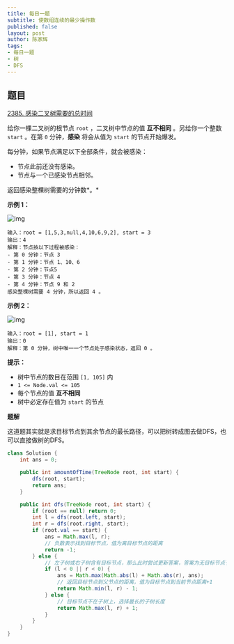 ```yaml
---
title: 每日一题
subtitle: 使数组连续的最少操作数
published: false
layout: post
author: 陈家辉
tags:
- 每日一题
- 树
- DFS
---
```


## 题目

[2385. 感染二叉树需要的总时间](https://leetcode.cn/problems/amount-of-time-for-binary-tree-to-be-infected/)

给你一棵二叉树的根节点 `root` ，二叉树中节点的值 **互不相同** 。另给你一个整数 `start` 。在第 `0` 分钟，**感染** 将会从值为 `start` 的节点开始爆发。

每分钟，如果节点满足以下全部条件，就会被感染：

- 节点此前还没有感染。
- 节点与一个已感染节点相邻。

返回感染整棵树需要的分钟数*。*

 

**示例 1：**

![img](https://assets.leetcode.com/uploads/2022/06/25/image-20220625231744-1.png)

```
输入：root = [1,5,3,null,4,10,6,9,2], start = 3
输出：4
解释：节点按以下过程被感染：
- 第 0 分钟：节点 3
- 第 1 分钟：节点 1、10、6
- 第 2 分钟：节点5
- 第 3 分钟：节点 4
- 第 4 分钟：节点 9 和 2
感染整棵树需要 4 分钟，所以返回 4 。
```

**示例 2：**

![img](https://assets.leetcode.com/uploads/2022/06/25/image-20220625231812-2.png)

```
输入：root = [1], start = 1
输出：0
解释：第 0 分钟，树中唯一一个节点处于感染状态，返回 0 。
```

 

**提示：**

- 树中节点的数目在范围 `[1, 105]` 内
- `1 <= Node.val <= 105`
- 每个节点的值 **互不相同**
- 树中必定存在值为 `start` 的节点

**题解**

这道题其实就是求目标节点到其余节点的最长路径，可以把树转成图去做DFS，也可以直接做树的DFS。

```java
class Solution {
    int ans = 0;

    public int amountOfTime(TreeNode root, int start) {
        dfs(root, start);
        return ans;
    }

    public int dfs(TreeNode root, int start) {
        if (root == null) return 0;
        int l = dfs(root.left, start);
        int r = dfs(root.right, start);
        if (root.val == start) {
            ans = Math.max(l, r);
            // 负数表示找到目标节点，值为离目标节点的距离
            return -1;
        } else {
            // 左子树或右子树含有目标节点，那么此时尝试更新答案，答案为无目标节点子树长度+到目标节点距离
            if (l < 0 || r < 0) {
                ans = Math.max(Math.abs(l) + Math.abs(r), ans);
                // 返回目标节点到父节点的距离，值为目标节点到当前节点距离+1
                return Math.min(l, r) - 1;
            } else {
                // 目标节点不在子树上，选择最长的子树长度
                return Math.max(l, r) + 1;
            }
        }
    }
}
```

